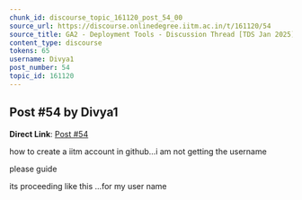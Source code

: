 ```yaml
---
chunk_id: discourse_topic_161120_post_54_00
source_url: https://discourse.onlinedegree.iitm.ac.in/t/161120/54
source_title: GA2 - Deployment Tools - Discussion Thread [TDS Jan 2025]
content_type: discourse
tokens: 65
username: Divya1
post_number: 54
topic_id: 161120
---
```


## Post #54 by Divya1

**Direct Link**: [Post #54](https://discourse.onlinedegree.iitm.ac.in/t/161120/54)

how to create a iitm account in github…i am not getting the username

please guide

its proceeding like this …for my user name
